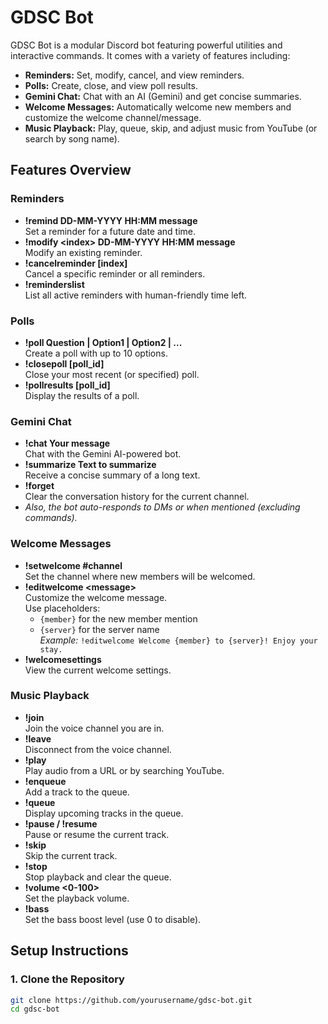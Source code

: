 # GDSC Bot

GDSC Bot is a modular Discord bot featuring powerful utilities and interactive commands. It comes with a variety of features including:

- **Reminders:** Set, modify, cancel, and view reminders.
- **Polls:** Create, close, and view poll results.
- **Gemini Chat:** Chat with an AI (Gemini) and get concise summaries.
- **Welcome Messages:** Automatically welcome new members and customize the welcome channel/message.
- **Music Playback:** Play, queue, skip, and adjust music from YouTube (or search by song name).

## Features Overview

### Reminders
- **!remind DD-MM-YYYY HH:MM message**  
  Set a reminder for a future date and time.
- **!modify \<index> DD-MM-YYYY HH:MM message**  
  Modify an existing reminder.
- **!cancelreminder [index]**  
  Cancel a specific reminder or all reminders.
- **!reminderslist**  
  List all active reminders with human-friendly time left.

### Polls
- **!poll Question | Option1 | Option2 | ...**  
  Create a poll with up to 10 options.
- **!closepoll [poll_id]**  
  Close your most recent (or specified) poll.
- **!pollresults [poll_id]**  
  Display the results of a poll.

### Gemini Chat
- **!chat Your message**  
  Chat with the Gemini AI-powered bot.
- **!summarize Text to summarize**  
  Receive a concise summary of a long text.
- **!forget**  
  Clear the conversation history for the current channel.
- *Also, the bot auto-responds to DMs or when mentioned (excluding commands).*

### Welcome Messages
- **!setwelcome #channel**  
  Set the channel where new members will be welcomed.
- **!editwelcome \<message>**  
  Customize the welcome message.  
  Use placeholders:  
  - `{member}` for the new member mention  
  - `{server}` for the server name  
  *Example:* `!editwelcome Welcome {member} to {server}! Enjoy your stay.`
- **!welcomesettings**  
  View the current welcome settings.

### Music Playback
- **!join**  
  Join the voice channel you are in.
- **!leave**  
  Disconnect from the voice channel.
- **!play <url or song name>**  
  Play audio from a URL or by searching YouTube.
- **!enqueue <url>**  
  Add a track to the queue.
- **!queue**  
  Display upcoming tracks in the queue.
- **!pause / !resume**  
  Pause or resume the current track.
- **!skip**  
  Skip the current track.
- **!stop**  
  Stop playback and clear the queue.
- **!volume <0-100>**  
  Set the playback volume.
- **!bass <gain>**  
  Set the bass boost level (use 0 to disable).

## Setup Instructions

### 1. Clone the Repository
```bash
git clone https://github.com/yourusername/gdsc-bot.git
cd gdsc-bot

